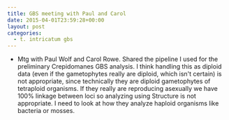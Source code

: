 ```yaml
---
title: GBS meeting with Paul and Carol
date: 2015-04-01T23:59:28+00:00
layout: post
categories:
  - t. intricatum gbs
---
```

  * Mtg with Paul Wolf and Carol Rowe. Shared the pipeline I used for the preliminary Crepidomanes GBS analysis. I think handling this as diploid data (even if the gametophytes really are diploid, which isn't certain) is not appropriate, since technically they are diploid gametophytes of tetraploid organisms. If they really are reproducing asexually we have 100% linkage between loci so analyzing using Structure is not appropriate. I need to look at how they analyze haploid organisms like bacteria or mosses.
